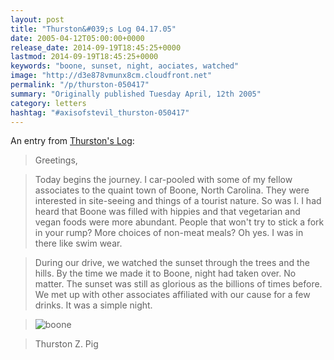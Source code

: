 ```yaml
---
layout: post
title: "Thurston&#039;s Log 04.17.05"
date: 2005-04-12T05:00:00+0000
release_date: 2014-09-19T18:45:25+0000
lastmod: 2014-09-19T18:45:25+0000
keywords: "boone, sunset, night, aociates, watched"
image: "http://d3e878vmunx8cm.cloudfront.net"
permalink: "/p/thurston-050417"
summary: "Originally published Tuesday April, 12th 2005"
category: letters
hashtag: "#axisofstevil_thurston-050417"
---
```


An entry from [Thurston's Log](/p/thurston):

> Greetings, 

> Today begins the journey. I car-pooled with some of my fellow associates to the quaint town of Boone, North Carolina. They were interested in site-seeing and things of a tourist nature. So was I. I had heard that Boone was filled with hippies and that vegetarian and vegan foods were more abundant. People that won't try to stick a fork in your rump? More choices of non-meat meals? Oh yes. I was in there like swim wear.

> During our drive, we watched the sunset through the trees and the hills. By the time we made it to Boone, night had taken over. No matter. The sunset was still as glorious as the billions of times before. We met up with other associates affiliated with our cause for a few drinks. It was a simple night.

> ![boone](http://d3e878vmunx8cm.cloudfront.net/assets/This%20cool%20vista%20in%20boone.jpg)

> Thurston Z. Pig
